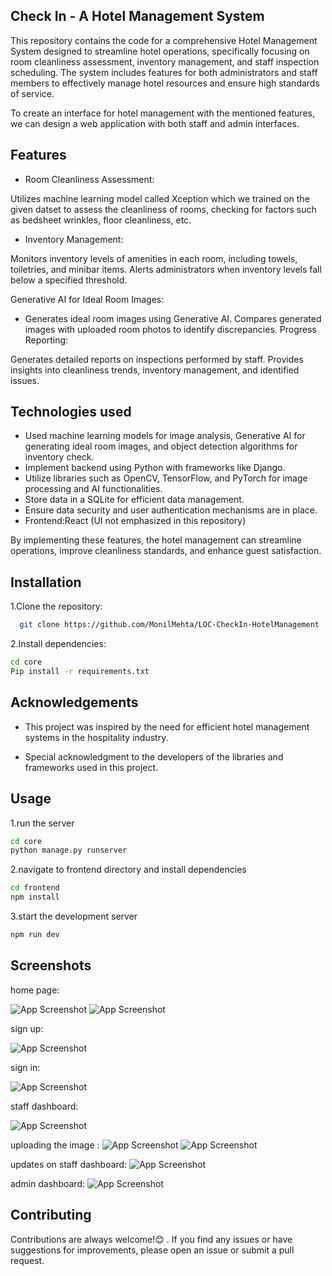 ##  Check In - A Hotel Management System
This repository contains the code for a comprehensive Hotel Management System designed to streamline hotel operations, specifically focusing on room cleanliness assessment, inventory management, and staff inspection scheduling. The system includes features for both administrators and staff members to effectively manage hotel resources and ensure high standards of service.

To create an interface for hotel management with the mentioned features, we can design a web application with both staff and admin interfaces. 
## Features

- Room Cleanliness Assessment:

Utilizes machine learning model called Xception which we trained on the given datset to assess the cleanliness of rooms, checking for factors such as bedsheet wrinkles, floor cleanliness, etc.

- Inventory Management:

Monitors inventory levels of amenities in each room, including towels, toiletries, and minibar items.
Alerts administrators when inventory levels fall below a specified threshold.

Generative AI for Ideal Room Images:

- Generates ideal room images using Generative AI.
Compares generated images with uploaded room photos to identify discrepancies.
Progress Reporting:

Generates detailed reports on inspections performed by staff.
Provides insights into cleanliness trends, inventory management, and identified issues.



## Technologies used

- Used machine learning models for image analysis, Generative AI for generating ideal room images, and  object detection algorithms for inventory check.
- Implement backend using Python with frameworks like Django.
- Utilize libraries such as OpenCV, TensorFlow, and PyTorch for image processing and AI functionalities.
- Store data in a SQLite for efficient data management.
- Ensure data security and user authentication mechanisms are in place.
- Frontend:React (UI not emphasized in this repository)

By implementing these features, the hotel management can streamline operations, improve cleanliness standards, and enhance guest satisfaction.
## Installation

1.Clone the repository:

```bash
  git clone https://github.com/MonilMehta/LOC-CheckIn-HotelManagement

```

2.Install dependencies:

```bash
cd core
Pip install -r requirements.txt
```
    
## Acknowledgements

- This project was inspired by the need for efficient hotel management systems in the hospitality industry.

- Special acknowledgment to the developers of the libraries and frameworks used in this project.






## Usage
1.run the server

```bash
cd core
python manage.py runserver
```

2.navigate to frontend directory and install dependencies


```bash
cd frontend
npm install
```

3.start the development server

```bash
npm run dev
```

## Screenshots

home page:

![App Screenshot](https://github.com/MonilMehta/LOC-CheckIn-HotelManagement/blob/main/photo/Untitled1.png)
![App Screenshot](https://github.com/MonilMehta/LOC-CheckIn-HotelManagement/blob/main/photo/Untitled.png)

sign up:

![App Screenshot](https://github.com/MonilMehta/LOC-CheckIn-HotelManagement/blob/main/photo/Untitled2.png)

sign in:

![App Screenshot](https://github.com/MonilMehta/LOC-CheckIn-HotelManagement/blob/main/photo/Untitled3.png)

staff dashboard:

![App Screenshot](https://github.com/MonilMehta/LOC-CheckIn-HotelManagement/blob/main/photo/Untitled5.png)

uploading the image :
![App Screenshot](https://github.com/MonilMehta/LOC-CheckIn-HotelManagement/blob/main/photo/Untitled6.png)
![App Screenshot](https://github.com/MonilMehta/LOC-CheckIn-HotelManagement/blob/main/photo/Untitled7.png)


updates on staff dashboard:
![App Screenshot](https://github.com/MonilMehta/LOC-CheckIn-HotelManagement/blob/main/photo/qd.png)

admin dashboard:
![App Screenshot](https://github.com/MonilMehta/LOC-CheckIn-HotelManagement/blob/main/photo/34.png)


## Contributing

Contributions are always welcome!😊
. If you find any issues or have suggestions for improvements, please open an issue or submit a pull request.















